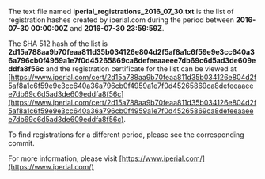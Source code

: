 The text file named **iperial_registrations_2016_07_30.txt** is the list of registration hashes created by iperial.com during the period between **2016-07-30 00:00:00Z** and **2016-07-30 23:59:59Z**.

The SHA 512 hash of the list is **2d15a788aa9b70feaa811d35b034126e804d2f5af8a1c6f59e9e3cc640a36a796cb0f4959a1e7f0d45265869ca8defeeaaeee7db69c6d5ad3de609eddfa8f56c** and the registration certificate for the list can be viewed at [https://www.iperial.com/cert/2d15a788aa9b70feaa811d35b034126e804d2f5af8a1c6f59e9e3cc640a36a796cb0f4959a1e7f0d45265869ca8defeeaaeee7db69c6d5ad3de609eddfa8f56c](https://www.iperial.com/cert/2d15a788aa9b70feaa811d35b034126e804d2f5af8a1c6f59e9e3cc640a36a796cb0f4959a1e7f0d45265869ca8defeeaaeee7db69c6d5ad3de609eddfa8f56c).

To find registrations for a different period, please see the corresponding commit.

For more information, please visit [https://www.iperial.com/](https://www.iperial.com/)
